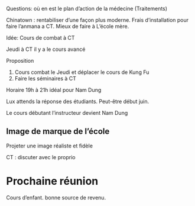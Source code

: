 Questions: où en est le plan d’action de la médecine (Traitements)


Chinatown : rentabiliser d’une façon plus moderne.
Frais d’installation pour faire l’anmana a CT.
Mieux de faire à L’école mère.

Idée:
Cours de combat à CT

Jeudi à CT il y a le cours avancé

Proposition

1. Cours combat le Jeudi et déplacer le cours de Kung Fu
2. Faire les séminaires à CT 


Horaire 19h à 21h idéal pour Nam Dung

Lux attends la réponse des étudiants. Peut-être début juin. 

Le cours débutant l’instructeur devient Nam Dung

## Image de marque de l’école

Projeter une image réaliste et fidèle

CT : discuter avec le proprio

# Prochaine réunion
Cours d’enfant. bonne source de revenu. 